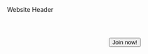 <!DOCTYPE html>
<html>
<head>
    <style>
        .header {
            background-color: #171615;
            height: 70px;
            width: 100%;
        }
        .logo {
            display: block;
            img src="minecraft_title.png";s
            alt="Logo" class="logo";
            height="30%";
            width="30%";
            margin: 0 auto;
        }
        .button {
            float: right;
        }
    </style>
</head>
<body>
    <header>
        Website Header
    </header>
    <button class="button" type="button">Join now!</button>
</body>
</html>
